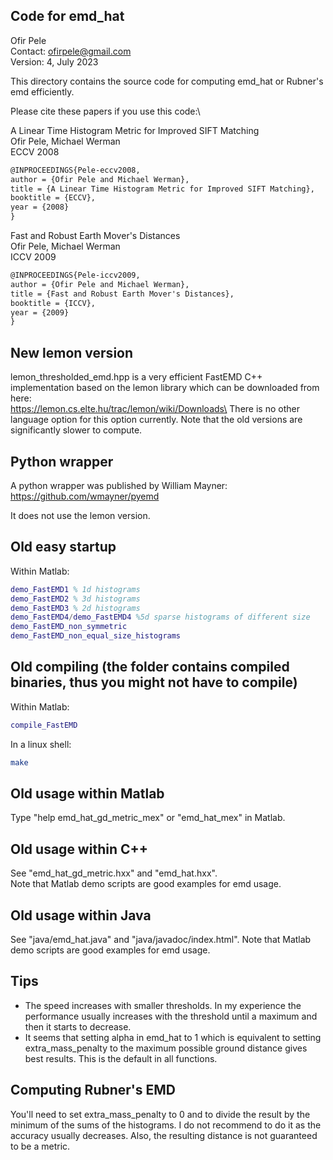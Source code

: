 Code for emd_hat
----------------
Ofir Pele\
Contact: ofirpele@gmail.com\
Version: 4, July 2023

This directory contains the source code for computing emd_hat or Rubner's emd efficiently. 

Please cite these papers if you use this code:\

 A Linear Time Histogram Metric for Improved SIFT Matching\
 Ofir Pele, Michael Werman\
 ECCV 2008
```latex
@INPROCEEDINGS{Pele-eccv2008,
author = {Ofir Pele and Michael Werman},
title = {A Linear Time Histogram Metric for Improved SIFT Matching},
booktitle = {ECCV},
year = {2008}
}
```

Fast and Robust Earth Mover's Distances\
Ofir Pele, Michael Werman\
ICCV 2009
```latex
@INPROCEEDINGS{Pele-iccv2009,
author = {Ofir Pele and Michael Werman},
title = {Fast and Robust Earth Mover's Distances},
booktitle = {ICCV},
year = {2009}
}
```

New lemon version
-----------------
lemon_thresholded_emd.hpp is a very efficient FastEMD C++ implementation based on the lemon
library which can be downloaded from here:\
https://lemon.cs.elte.hu/trac/lemon/wiki/Downloads\
There is no other language option for this option currently.
Note that the old versions are significantly slower to compute.

Python wrapper
--------------
A python wrapper was published by William Mayner: https://github.com/wmayner/pyemd

It does not use the lemon version. 

Old easy startup
----------------
Within Matlab:

```Matlab
demo_FastEMD1 % 1d histograms
demo_FastEMD2 % 3d histograms
demo_FastEMD3 % 2d histograms
demo_FastEMD4/demo_FastEMD4 %5d sparse histograms of different size
demo_FastEMD_non_symmetric
demo_FastEMD_non_equal_size_histograms  
```

Old compiling (the folder contains compiled binaries, thus you might not have to compile)
-------------------------------------------------------------------------------------
Within Matlab:

```Matlab
compile_FastEMD
```

In a linux shell:

```bash
make
```

Old usage within Matlab
------------------- 
Type "help emd_hat_gd_metric_mex" or "emd_hat_mex" in Matlab.

Old usage within C++
----------------
See "emd_hat_gd_metric.hxx" and "emd_hat.hxx".\
Note that Matlab demo scripts are good examples for emd usage.

Old usage within Java
-----------------
See "java/emd_hat.java" and "java/javadoc/index.html". Note that Matlab demo scripts are good examples for emd usage.

Tips
----
* The speed increases with smaller thresholds. In my experience the performance usually increases with
the threshold until a maximum and then it starts to decrease.
* It seems that setting alpha in emd_hat to 1 which is equivalent to setting extra_mass_penalty to
the maximum possible ground distance gives best results. This is the default in all functions.

Computing Rubner's EMD
----------------------
You'll need to set extra_mass_penalty to 0 and to divide the result by the minimum of the sums of
the histograms. I do not recommend to do it as the accuracy usually decreases.
Also, the resulting distance is not guaranteed to be a metric.
